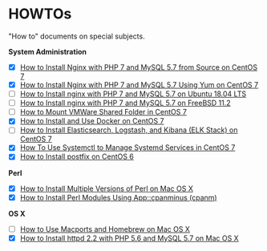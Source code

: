 # HOWTOs

"How to" documents on special subjects.

**System Administration**

- [x] [How to Install Nginx with PHP 7 and MySQL 5.7 from Source on CentOS 7](howto-install-nginx-php7-mysql57-from-source-on-centos7.md)
- [x] [How to Install Nginx with PHP 7 and MySQL 5.7 Using Yum on CentOS 7](howto-install-nginx-php7-mysql57-using-yum-on-centos7.md)
- [ ] [How to Install nginx with PHP 7 and MySQL 5.7 on Ubuntu 18.04 LTS](howto-install-nginx-php7-mysql57-on-ubuntu18.04.md)
- [ ] [How to Install nginx with PHP 7 and MySQL 5.7 on FreeBSD 11.2](howto-install-nginx-php7-mysql57-on-freebsd11.md)
- [ ] [How to Mount VMWare Shared Folder in CentOS 7](howto-mount-vmware-shared-folder-in-centos7.md)
- [x] [How to Install and Use Docker on CentOS 7](howto-install-and-use-docker-on-centos7.md)
- [ ] [How to Install Elasticsearch, Logstash, and Kibana (ELK Stack) on CentOS 7](howto-install-elasticsearch-logstash-and-kibana-on-centos7.md)
- [x] [How To Use Systemctl to Manage Systemd Services in CentOS 7](howto-use-systemctl-to-manage-systemd-services-in-centos7.md)
- [x] [How to Install postfix on CentOS 6](howto-install-postfix-on-centos6.md)

**Perl**

- [x] [How to Install Multiple Versions of Perl on Mac OS X](howto-install-multiple-versions-of-perl-on-macosx.md)
- [x] [How to Install Perl Modules Using App::cpanminus (cpanm)](howto-install-perl-moudles-using-cpanminus.md)

**OS X**

- [ ] [How to Use Macports and Homebrew on Mac OS X](howto-use-macports-and-homebrew-on-macosx.md)
- [x] [How to Install httpd 2.2 with PHP 5.6 and MySQL 5.7 on Mac OS X](howto-install-httpd22-php56-mysql57-on-macosx.md)
